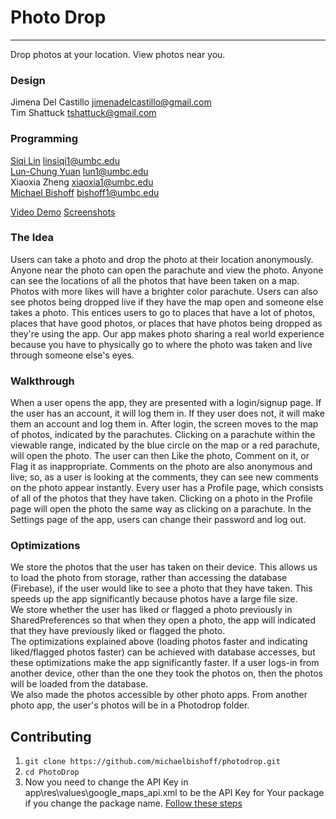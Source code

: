 # Photo Drop
------------------------------

Drop photos at your location. View photos near you.

### Design
Jimena Del Castillo <jimenadelcastillo@gmail.com>  
Tim Shattuck <tshattuck@gmail.com>

### Programming
[Siqi Lin](https://github.com/linsiqi1) <linsiqi1@umbc.edu>  
[Lun-Chung Yuan](https://github.com/yuandondon) <lun1@umbc.edu>  
Xiaoxia Zheng <xiaoxia1@umbc.edu>  
[Michael Bishoff](https://github.com/michaelbishoff) <bishoff1@umbc.edu>  
  
[Video Demo](https://www.youtube.com/watch?v=epph75WTc5Q)
[Screenshots](https://goo.gl/photos/dXPCKkVtbTdWRHyN9)

### The Idea
Users can take a photo and drop the photo at their location anonymously. Anyone near the photo can open the parachute and view the photo. Anyone can see the locations of all the photos that have been taken on a map. Photos with more likes will have a brighter color parachute. Users can also see photos being dropped live if they have the map open and someone else takes a photo. This entices users to go to places that have a lot of photos, places that have good photos, or places that have photos being dropped as they're using the app. Our app makes photo sharing a real world experience because you have to physically go to where the photo was taken and live through someone else's eyes.

### Walkthrough
When a user opens the app, they are presented with a login/signup page. If the user has an account, it will log them in. If they user does not, it will make them an account and log them in. After login, the screen moves to the map of photos, indicated by the parachutes. Clicking on a parachute within the viewable range, indicated by the blue circle on the map or a red parachute, will open the photo. The user can then Like the photo, Comment on it, or Flag it as inappropriate. Comments on the photo are also anonymous and live; so, as a user is looking at the comments, they can see new comments on the photo appear instantly. Every user has a Profile page, which consists of all of the photos that they have taken. Clicking on a photo in the Profile page will open the photo the same way as clicking on a parachute. In the Settings page of the app, users can change their password and log out.

### Optimizations
We store the photos that the user has taken on their device. This allows us to load the photo from storage, rather than accessing the database (Firebase), if the user would like to see a photo that they have taken. This speeds up the app significantly because photos have a large file size.  
We store whether the user has liked or flagged a photo previously in SharedPreferences so that when they open a photo, the app will indicated that they have previously liked or flagged the photo.  
The optimizations explained above (loading photos faster and indicating liked/flagged photos faster) can be achieved with database accesses, but these optimizations make the app significantly faster. If a user logs-in from another device, other than the one they took the photos on, then the photos will be loaded from the database.  
We also made the photos accessible by other photo apps. From another photo app, the user's photos will be in a Photodrop folder.

## Contributing
1. `git clone https://github.com/michaelbishoff/photodrop.git`
2. `cd PhotoDrop`
3. Now you need to change the API Key in app\res\values\google_maps_api.xml to be the API Key for Your package if you change the package name. [Follow these steps](https://developers.google.com/maps/documentation/android/start#get-key)